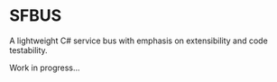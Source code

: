 SFBUS
=====

A lightweight C# service bus with emphasis on extensibility and code testability.

Work in progress...
